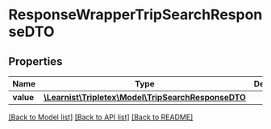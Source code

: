 # ResponseWrapperTripSearchResponseDTO

## Properties
Name | Type | Description | Notes
------------ | ------------- | ------------- | -------------
**value** | [**\Learnist\Tripletex\Model\TripSearchResponseDTO**](TripSearchResponseDTO.md) |  | [optional] 

[[Back to Model list]](../../README.md#documentation-for-models) [[Back to API list]](../../README.md#documentation-for-api-endpoints) [[Back to README]](../../README.md)

